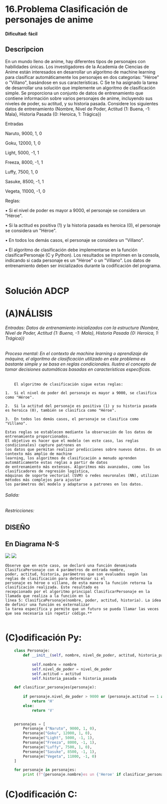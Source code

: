 # 16.Problema Clasificación de personajes de anime 

#### Dificultad: fácil

## Descripcion
En un mundo lleno de anime, hay diferentes tipos de personajes con habilidades únicas. Los investigadores de la Academia de Ciencias de Anime están interesados en desarrollar un algoritmo de machine learning para clasificar automáticamente los personajes en dos categorías: "Héroe" o "Villano", basándose en sus características. C 
Se te ha asignado la tarea de desarrollar una solución que implemente un algoritmo de clasificación simple. Se proporciona un conjunto de datos de entrenamiento que contiene información sobre varios personajes de anime, incluyendo sus niveles de poder, su actitud, y su historia pasada. Considere los siguientes datos de entrenamiento (Nombre, Nivel de Poder, Actitud {1: Buena, -1: Mala}, Historia Pasada {0: Heroica, 1: Trágica})

Entradas

Naruto, 9000, 1, 0

Goku, 12000, 1, 0

Light, 5000, -1, 1

Freeza, 8000, -1, 1

Luffy, 7500, 1, 0

Sasuke, 8500, -1, 1

Vegeta, 11000, -1, 0

Reglas:

•	Si el nivel de poder es mayor a 9000, el personaje se considera un "Héroe".

•	Si la actitud es positiva (1) y la historia pasada es heroica (0), el personaje se considera un "Héroe".

•	En todos los demás casos, el personaje se considera un "Villano".

•	El algoritmo de clasificación debe implementarse en la función clasificarPersonaje (C y Python). 
    Los resultados se imprimen en la consola, indicando si cada personaje es un "Héroe" o un "Villano". 
    Los datos de entrenamiento deben ser inicializados durante la codificación del programa.
 



# Solución ADCP

# (A)NÁLISIS
###### Entradas: Datos de entrenamiento inicializados con la estructura (Nombre, Nivel de Poder, Actitud {1: Buena, -1: Mala}, Historia Pasada {0: Heroica, 1: Trágica}) 


###### Proceso mental: En el contexto de machine learning o aprendizaje de máquina, el algoritmo de clasificación utilizado en este problema es bastante simple y se basa en reglas condicionales. Ilustra el concepto de tomar decisiones automáticas basadas en características específicas.

        El algoritmo de clasificación sigue estas reglas:

    1.	Si el nivel de poder del personaje es mayor a 9000, se clasifica como "Héroe".
    
    2.	Si la actitud del personaje es positiva (1) y su historia pasada es heroica (0), también se clasifica como "Héroe".
    
    3.	En todos los demás casos, el personaje se clasifica como "Villano".

    Estas reglas se establecen mediante la observación de los datos de entrenamiento proporcionados. 
    El objetivo es hacer que el modelo (en este caso, las reglas condicionales) capture patrones en 
    los datos que permitan realizar predicciones sobre nuevos datos. En un contexto más amplio de machine 
    learning, los algoritmos de clasificación a menudo aprenden automáticamente estas reglas a partir de datos 
    de entrenamiento más extensos. Algoritmos más avanzados, como los clasificadores de regresión logística,
    máquinas de soporte vectorial (SVM) o redes neuronales (NN), utilizan métodos más complejos para ajustar 
    los parámetros del modelo y adaptarse a patrones en los datos.


###### Salida: 

###### Restricciones: 


## DISEÑO 

## En Diagrama N-S

![](Imagen.png)
![](Imagen2.png)

    Observe que en este caso, se declaró una función denominada ClasificaPersonaje con 4 parámetros de entrada nombre, 
    poder, actitud, historia, parámetros que son evaluados según las reglas de clasificación para determinar si el 
    personaje es héroe o villano, de esta manera la función retorna la clasificación realizada. Este resultado es 
    recepcionado por el algoritmo principal ClasificarPersonaje en la llamada que realiza a la función en la 
    línea 5: ClasificaPersonaje(nombre, poder, actitud, historia). La idea de definir una función es externalizar 
    la tarea específica y permite que un futuro se pueda llamar las veces que sea necesaria sin repetir código.** 
         

# (C)odificación Py:
```py
    class Personaje:
        def __init__(self, nombre, nivel_de_poder, actitud, historia_pasada):
            
            self.nombre = nombre
            self.nivel_de_poder = nivel_de_poder
            self.actitud = actitud
            self.historia_pasada = historia_pasada 

    def clasificar_personajes(personaje):
        
        if personaje.nivel_de_poder > 9000 or (personaje.actitud == 1 and personaje.historia_pasada == 0):
            return 'H'
        else:
            return 'V'
        

    personajes = [ 
        Personaje ("Naruto", 9000, 1, 0),
        Personaje("Goku", 12000, 1, 0),
        Personaje("Light", 5000, -1, 1),
        Personaje("Freeza", 8000, -1, 1),
        Personaje("Luffy", 7500, 1, 0),
        Personaje("Sasuke", 8500, -1, 1),
        Personaje("Vegeta", 11000, -1, 0)
    ]

    for personaje in personajes:
        print (f"{personaje.nombre}es un {'Heroe' if clasificar_personajes(personaje)== 'H' else 'Villano'}")
```
# (C)odificación C:
```c
    
```

